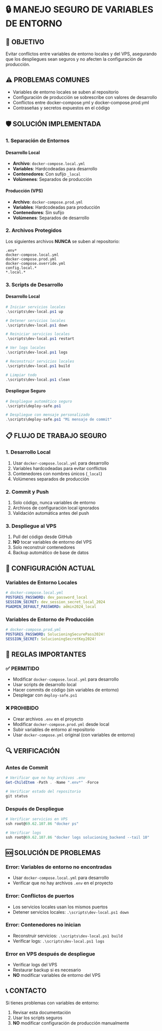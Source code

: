 # 🔒 MANEJO SEGURO DE VARIABLES DE ENTORNO

## 🎯 **OBJETIVO**
Evitar conflictos entre variables de entorno locales y del VPS, asegurando que los despliegues sean seguros y no afecten la configuración de producción.

## ⚠️ **PROBLEMAS COMUNES**
- Variables de entorno locales se suben al repositorio
- Configuración de producción se sobrescribe con valores de desarrollo
- Conflictos entre docker-compose.yml y docker-compose.prod.yml
- Contraseñas y secretos expuestos en el código

## 🛡️ **SOLUCIÓN IMPLEMENTADA**

### **1. Separación de Entornos**

#### **Desarrollo Local**
- **Archivo**: `docker-compose.local.yml`
- **Variables**: Hardcodeadas para desarrollo
- **Contenedores**: Con sufijo `_local`
- **Volúmenes**: Separados de producción

#### **Producción (VPS)**
- **Archivo**: `docker-compose.prod.yml`
- **Variables**: Hardcodeadas para producción
- **Contenedores**: Sin sufijo
- **Volúmenes**: Separados de desarrollo

### **2. Archivos Protegidos**

Los siguientes archivos **NUNCA** se suben al repositorio:
```
.env*
docker-compose.local.yml
docker-compose.prod.yml
docker-compose.override.yml
config.local.*
*.local.*
```

### **3. Scripts de Desarrollo**

#### **Desarrollo Local**
```powershell
# Iniciar servicios locales
.\scripts\dev-local.ps1 up

# Detener servicios locales
.\scripts\dev-local.ps1 down

# Reiniciar servicios locales
.\scripts\dev-local.ps1 restart

# Ver logs locales
.\scripts\dev-local.ps1 logs

# Reconstruir servicios locales
.\scripts\dev-local.ps1 build

# Limpiar todo
.\scripts\dev-local.ps1 clean
```

#### **Despliegue Seguro**
```powershell
# Despliegue automático seguro
.\scripts\deploy-safe.ps1

# Despliegue con mensaje personalizado
.\scripts\deploy-safe.ps1 "Mi mensaje de commit"
```

## 📋 **FLUJO DE TRABAJO SEGURO**

### **1. Desarrollo Local**
1. Usar `docker-compose.local.yml` para desarrollo
2. Variables hardcodeadas para evitar conflictos
3. Contenedores con nombres únicos (`_local`)
4. Volúmenes separados de producción

### **2. Commit y Push**
1. Solo código, nunca variables de entorno
2. Archivos de configuración local ignorados
3. Validación automática antes del push

### **3. Despliegue al VPS**
1. Pull del código desde GitHub
2. **NO** tocar variables de entorno del VPS
3. Solo reconstruir contenedores
4. Backup automático de base de datos

## 🔧 **CONFIGURACIÓN ACTUAL**

### **Variables de Entorno Locales**
```yaml
# docker-compose.local.yml
POSTGRES_PASSWORD: dev_password_local
SESSION_SECRET: dev_session_secret_local_2024
PGADMIN_DEFAULT_PASSWORD: admin2024_local
```

### **Variables de Entorno de Producción**
```yaml
# docker-compose.prod.yml
POSTGRES_PASSWORD: SolucioningSecurePass2024!
SESSION_SECRET: SolucioningSecretKey2024!
```

## 🚨 **REGLAS IMPORTANTES**

### **✅ PERMITIDO**
- Modificar `docker-compose.local.yml` para desarrollo
- Usar scripts de desarrollo local
- Hacer commits de código (sin variables de entorno)
- Desplegar con `deploy-safe.ps1`

### **❌ PROHIBIDO**
- Crear archivos `.env` en el proyecto
- Modificar `docker-compose.prod.yml` desde local
- Subir variables de entorno al repositorio
- Usar `docker-compose.yml` original (con variables de entorno)

## 🔍 **VERIFICACIÓN**

### **Antes de Commit**
```powershell
# Verificar que no hay archivos .env
Get-ChildItem -Path . -Name ".env*" -Force

# Verificar estado del repositorio
git status
```

### **Después de Despliegue**
```powershell
# Verificar servicios en VPS
ssh root@69.62.107.86 "docker ps"

# Verificar logs
ssh root@69.62.107.86 "docker logs solucioning_backend --tail 10"
```

## 🆘 **SOLUCIÓN DE PROBLEMAS**

### **Error: Variables de entorno no encontradas**
- Usar `docker-compose.local.yml` para desarrollo
- Verificar que no hay archivos `.env` en el proyecto

### **Error: Conflictos de puertos**
- Los servicios locales usan los mismos puertos
- Detener servicios locales: `.\scripts\dev-local.ps1 down`

### **Error: Contenedores no inician**
- Reconstruir servicios: `.\scripts\dev-local.ps1 build`
- Verificar logs: `.\scripts\dev-local.ps1 logs`

### **Error en VPS después de despliegue**
- Verificar logs del VPS
- Restaurar backup si es necesario
- **NO** modificar variables de entorno del VPS

## 📞 **CONTACTO**

Si tienes problemas con variables de entorno:
1. Revisar esta documentación
2. Usar los scripts seguros
3. **NO** modificar configuración de producción manualmente 